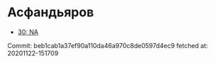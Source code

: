 # Асфандьяров
- [30: NA](30.md)

Commit: beb1cab1a37ef90a110da46a970c8de0597d4ec9
 fetched at: 20201122-151709
